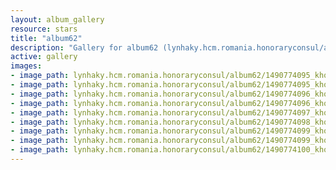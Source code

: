 ```yaml
---
layout: album_gallery
resource: stars
title: "album62"
description: "Gallery for album62 (lynhaky.hcm.romania.honoraryconsul/album62)"
active: gallery
images:
- image_path: lynhaky.hcm.romania.honoraryconsul/album62/1490774095_khoa1762.jpg
- image_path: lynhaky.hcm.romania.honoraryconsul/album62/1490774095_khoa1772.jpg
- image_path: lynhaky.hcm.romania.honoraryconsul/album62/1490774096_khoa1795.jpg
- image_path: lynhaky.hcm.romania.honoraryconsul/album62/1490774096_khoa1796-1.jpg
- image_path: lynhaky.hcm.romania.honoraryconsul/album62/1490774097_khoa1811.jpg
- image_path: lynhaky.hcm.romania.honoraryconsul/album62/1490774098_khoa1812.jpg
- image_path: lynhaky.hcm.romania.honoraryconsul/album62/1490774099_khoa1814.jpg
- image_path: lynhaky.hcm.romania.honoraryconsul/album62/1490774099_khoa1823.jpg
- image_path: lynhaky.hcm.romania.honoraryconsul/album62/1490774100_khoa1831.jpg
---
```

